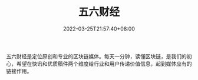 ﻿---
weight: 
title: "五六财经"
description: "五六财经是定位原创和专业的区块链媒体"
date: 2022-03-25T21:57:40+08:00
lastmod: 2022-03-25T16:45:40+08:00
draft: false
authors: ["Metabd"]
featuredImage: "wuliucaijing.png"
link: ""
tags: ["元宇宙资讯","五六财经"]
categories: ["navigation"]
navigation: ["元宇宙资讯"]
lightgallery: true
toc: true
pinned: false
recommend: false
recommend1: false
---
五六财经是定位原创和专业的区块链媒体。每天一分钟，读懂区块链，是我们的初心，希望在快讯和优质稿件两个维度给行业和用户传递价值信息，起到媒体应有的链接作用。
